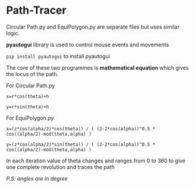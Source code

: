 # Path-Tracer
Circular Path.py and EquiPolygon.py are separate files but uses similar logic.

**pyautogui** library is used to control mouse events and movements

`pip install pyautogui` to install pyautogui

The core of these two programmes is **mathematical equation** which gives the locus of the path.

For Circular Path.py

`x=r*cos(theta)+h`

`y=r*sin(theta)+h`

For EquiPolygon.py

`x=(z*cos(alpha/2)*cos(theta)) / ( (2-2*cos(alpha))^0.5 * cos((alpha/2)-mod(theta,alpha) )`

`y=(z*cos(alpha/2)*sin(theta)) / ( (2-2*cos(alpha))^0.5 * cos((alpha/2)-mod(theta,alpha) )`

In each iteration value of theta changes and ranges from 0 to 360 to give one complete revolution and traces the path 

*P.S: _angles are in degree_* 

